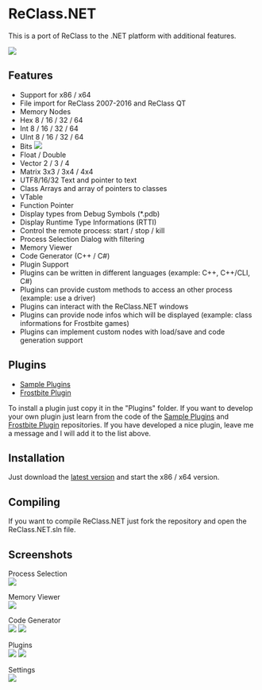 # ReClass.NET
This is a port of ReClass to the .NET platform with additional features.

![](https://abload.de/img/main4hsbj.jpg)

## Features
- Support for x86 / x64
- File import for ReClass 2007-2016 and ReClass QT
- Memory Nodes
 - Hex 8 / 16 / 32 / 64
 - Int 8 / 16 / 32 / 64
 - UInt 8 / 16 / 32 / 64
 - Bits ![](https://abload.de/img/bitsnhlql.jpg)
 - Float / Double
 - Vector 2 / 3 / 4
 - Matrix 3x3 / 3x4 / 4x4
 - UTF8/16/32 Text and pointer to text
 - Class Arrays and array of pointers to classes
 - VTable
 - Function Pointer
- Display types from Debug Symbols (*.pdb)
- Display Runtime Type Informations (RTTI)
- Control the remote process: start / stop / kill
- Process Selection Dialog with filtering
- Memory Viewer
- Code Generator (C++ / C#)
- Plugin Support
 - Plugins can be written in different languages (example: C++, C++/CLI, C#)
 - Plugins can provide custom methods to access an other process (example: use a driver)
 - Plugins can interact with the ReClass.NET windows
 - Plugins can provide node infos which will be displayed (example: class informations for Frostbite games)
 - Plugins can implement custom nodes with load/save and code generation support

## Plugins
- [Sample Plugins](https://github.com/KN4CK3R/ReClass.NET-SamplePlugin)
- [Frostbite Plugin](https://github.com/KN4CK3R/ReClass.NET-FrostbitePlugin)

To install a plugin just copy it in the "Plugins" folder.
If you want to develop your own plugin just learn from the code of the [Sample Plugins](https://github.com/KN4CK3R/ReClass.NET-SamplePlugin) and [Frostbite Plugin](https://github.com/KN4CK3R/ReClass.NET-FrostbitePlugin) repositories. If you have developed a nice plugin, leave me a message and I will add it to the list above.

## Installation
Just download the [latest version](https://github.com/KN4CK3R/ReClass.NET/releases) and start the x86 / x64 version.

## Compiling
If you want to compile ReClass.NET just fork the repository and open the ReClass.NET.sln file.

## Screenshots
Process Selection  
![](https://abload.de/img/processgya2k.jpg)

Memory Viewer  
![](https://abload.de/img/memoryviewerb4y1s.jpg)

Code Generator  
![](https://abload.de/img/codegeneratorqdat2.jpg)
![](https://abload.de/img/codegenerator24qzce.jpg)

Plugins  
![](https://abload.de/img/plugin1mda4r.jpg)
![](https://abload.de/img/plugin25dxk1.jpg)

Settings  
![](https://abload.de/img/settings8sz4b.jpg)
